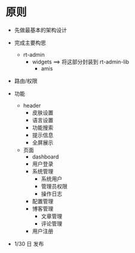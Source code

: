 # 原则

- 先做最基本的架构设计
- 完成主要构思
  - rt-admin
    - widgets ==> 将这部分封装到 rt-admin-lib
      - amis
- 路由/权限

- 功能

  - header
    - 皮肤设置
    - 语言设置
    - 功能搜索
    - 提示信息
    - 全屏展示
  - 页面
    - dashboard
    - 用户登录
    - 系统管理
      - 系统用户
      - 管理员权限
      - 操作日志
    - 配置管理
    - 博客管理
      - 文章管理
      - 评论管理
    - 用户注册

- 1/30 日 发布
